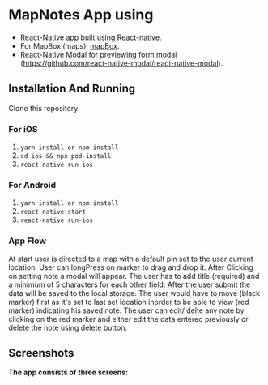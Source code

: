 # MapNotes App using 

* React-Native app built using [React-native](https://reactnative.dev/).
* For MapBox (maps): [mapBox](https://github.com/react-native-mapbox-gl/maps).
* React-Native Modal for previewing form modal (https://github.com/react-native-modal/react-native-modal).

## Installation And Running
Clone this repository.

### For iOS
1. `yarn install or npm install`
1. `cd ios && npx pod-install `
1. `react-native run-ios`
### For Android
1. `yarn install or npm install`
1. `react-native start`
1. `react-native run-ios`


### App Flow
At start user is directed to a map with a default pin set to the user current location.
User can longPress on marker to drag and drop it.
After Clicking on setting note a modal will appear.
The user has to add title (required) and a minimum of 5 characters for each other field.
After the user submit the data will be saved to the local storage.
The user would have to move (black marker) first as it's set to last set location inorder to be able to view (red marker) indicating his saved note.
The user can edit/ delte any note by clicking on the red marker and either edit the data entered previously or delete the note using delete button.




## Screenshots
**The app consists of three screens:**
